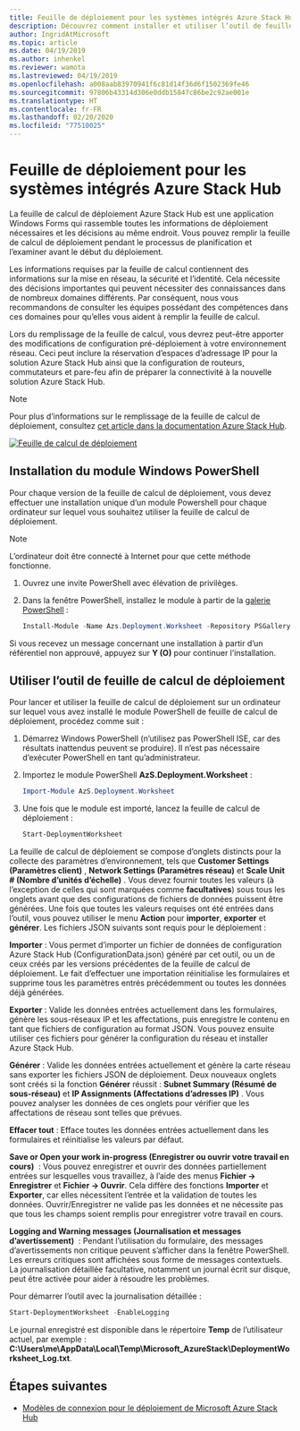 ```yaml
---
title: Feuille de déploiement pour les systèmes intégrés Azure Stack Hub
description: Découvrez comment installer et utiliser l’outil de feuille de calcul de déploiement pour déployer Azure Stack Hub.
author: IngridAtMicrosoft
ms.topic: article
ms.date: 04/19/2019
ms.author: inhenkel
ms.reviewer: wamota
ms.lastreviewed: 04/19/2019
ms.openlocfilehash: a008aab83970941f6c81d14f36d6f1502369fe46
ms.sourcegitcommit: 97806b43314d306e0ddb15847c86be2c92ae001e
ms.translationtype: HT
ms.contentlocale: fr-FR
ms.lasthandoff: 02/20/2020
ms.locfileid: "77510025"
---
```

# <a name="deployment-worksheet-for-azure-stack-hub-integrated-systems"></a>Feuille de déploiement pour les systèmes intégrés Azure Stack Hub

La feuille de calcul de déploiement Azure Stack Hub est une application Windows Forms qui rassemble toutes les informations de déploiement nécessaires et les décisions au même endroit. Vous pouvez remplir la feuille de calcul de déploiement pendant le processus de planification et l’examiner avant le début du déploiement.

Les informations requises par la feuille de calcul contiennent des informations sur la mise en réseau, la sécurité et l’identité. Cela nécessite des décisions importantes qui peuvent nécessiter des connaissances dans de nombreux domaines différents. Par conséquent, nous vous recommandons de consulter les équipes possédant des compétences dans ces domaines pour qu’elles vous aident à remplir la feuille de calcul.

Lors du remplissage de la feuille de calcul, vous devrez peut-être apporter des modifications de configuration pré-déploiement à votre environnement réseau. Ceci peut inclure la réservation d’espaces d’adressage IP pour la solution Azure Stack Hub ainsi que la configuration de routeurs, commutateurs et pare-feu afin de préparer la connectivité à la nouvelle solution Azure Stack Hub.

> [!NOTE]
> Pour plus d’informations sur le remplissage de la feuille de calcul de déploiement, consultez [cet article dans la documentation Azure Stack Hub](azure-stack-datacenter-integration.md).

[![Feuille de calcul de déploiement](media/azure-stack-deployment-worksheet/depworksheet.png "Feuille de calcul de déploiement")](media/azure-stack-deployment-worksheet/depworksheet.png)

## <a name="installing-the-windows-powershell-module"></a>Installation du module Windows PowerShell

Pour chaque version de la feuille de calcul de déploiement, vous devez effectuer une installation unique d’un module Powershell pour chaque ordinateur sur lequel vous souhaitez utiliser la feuille de calcul de déploiement.

> [!NOTE]  
> L’ordinateur doit être connecté à Internet pour que cette méthode fonctionne.

1. Ouvrez une invite PowerShell avec élévation de privilèges.

2. Dans la fenêtre PowerShell, installez le module à partir de la [galerie PowerShell](https://www.powershellgallery.com/packages/Azs.Deployment.Worksheet/) :

   ```PowerShell
   Install-Module -Name Azs.Deployment.Worksheet -Repository PSGallery
   ```

Si vous recevez un message concernant une installation à partir d’un référentiel non approuvé, appuyez sur **Y (O)** pour continuer l’installation.

## <a name="use-the-deployment-worksheet-tool"></a>Utiliser l’outil de feuille de calcul de déploiement

Pour lancer et utiliser la feuille de calcul de déploiement sur un ordinateur sur lequel vous avez installé le module PowerShell de feuille de calcul de déploiement, procédez comme suit :

1. Démarrez Windows PowerShell (n’utilisez pas PowerShell ISE, car des résultats inattendus peuvent se produire). Il n’est pas nécessaire d’exécuter PowerShell en tant qu’administrateur.

2. Importez le module PowerShell **AzS.Deployment.Worksheet** :

   ```PowerShell
   Import-Module AzS.Deployment.Worksheet
   ```

3. Une fois que le module est importé, lancez la feuille de calcul de déploiement :

   ```PowerShell
   Start-DeploymentWorksheet
   ```

La feuille de calcul de déploiement se compose d’onglets distincts pour la collecte des paramètres d’environnement, tels que **Customer Settings (Paramètres client)** , **Network Settings (Paramètres réseau)** et **Scale Unit # (Nombre d’unités d’échelle)** . Vous devez fournir toutes les valeurs (à l’exception de celles qui sont marquées comme **facultatives**) sous tous les onglets avant que des configurations de fichiers de données puissent être générées. Une fois que toutes les valeurs requises ont été entrées dans l’outil, vous pouvez utiliser le menu **Action** pour **importer**, **exporter** et **générer**. Les fichiers JSON suivants sont requis pour le déploiement :

**Importer** : Vous permet d’importer un fichier de données de configuration Azure Stack Hub (ConfigurationData.json) généré par cet outil, ou un de ceux créés par les versions précédentes de la feuille de calcul de déploiement. Le fait d’effectuer une importation réinitialise les formulaires et supprime tous les paramètres entrés précédemment ou toutes les données déjà générées.

**Exporter** : Valide les données entrées actuellement dans les formulaires, génère les sous-réseaux IP et les affectations, puis enregistre le contenu en tant que fichiers de configuration au format JSON. Vous pouvez ensuite utiliser ces fichiers pour générer la configuration du réseau et installer Azure Stack Hub.

**Générer** : Valide les données entrées actuellement et génère la carte réseau sans exporter les fichiers JSON de déploiement. Deux nouveaux onglets sont créés si la fonction **Générer** réussit : **Subnet Summary (Résumé de sous-réseau)** et **IP Assignments (Affectations d’adresses IP)** . Vous pouvez analyser les données de ces onglets pour vérifier que les affectations de réseau sont telles que prévues.

**Effacer tout** : Efface toutes les données entrées actuellement dans les formulaires et réinitialise les valeurs par défaut.

**Save or Open your work in-progress (Enregistrer ou ouvrir votre travail en cours)**  : Vous pouvez enregistrer et ouvrir des données partiellement entrées sur lesquelles vous travaillez, à l’aide des menus **Fichier -> Enregistrer** et **Fichier -> Ouvrir**. Cela diffère des fonctions **Importer** et **Exporter**, car elles nécessitent l’entrée et la validation de toutes les données. Ouvrir/Enregistrer ne valide pas les données et ne nécessite pas que tous les champs soient remplis pour enregistrer votre travail en cours.

**Logging and Warning messages (Journalisation et messages d’avertissement)**  : Pendant l’utilisation du formulaire, des messages d’avertissements non critique peuvent s’afficher dans la fenêtre PowerShell. Les erreurs critiques sont affichées sous forme de messages contextuels. La journalisation détaillée facultative, notamment un journal écrit sur disque, peut être activée pour aider à résoudre les problèmes.

Pour démarrer l’outil avec la journalisation détaillée :

   ```PowerShell
   Start-DeploymentWorksheet -EnableLogging
   ```

Le journal enregistré est disponible dans le répertoire **Temp** de l’utilisateur actuel, par exemple : **C:\Users\me\AppData\Local\Temp\Microsoft_AzureStack\DeploymentWorksheet_Log.txt**.

## <a name="next-steps"></a>Étapes suivantes

* [Modèles de connexion pour le déploiement de Microsoft Azure Stack Hub](azure-stack-connection-models.md)

